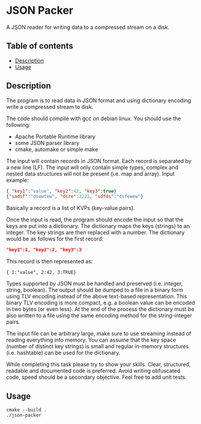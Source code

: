 # JSON Packer
A JSON reader for writing data to a compressed stream on a disk.

## Table of contents
* [Description](#description)
* [Usage](#usage)

## Description
The program is to read data in JSON format and using dictionary encoding write a compressed stream to disk.

The code should compile with gcc on debian linux.
You should use the following:
- Apache Portable Runtime library
- some JSON parser library
- cmake, automake or simple make

The input will contain records in JSON format. Each record is separated by a new line (LF). The input will only contain simple types, complex and nested data structures will not be present (i.e. map and array).
Input example:
```json
{ "key1":"value", "key2":42, "key3":true}
{"sadsf":"dsewtew", "dsre":3221, "sdfds":"dsfewew"}
```

Basically a record is a list of KVPs (key-value pairs).

Once the input is read, the program should encode the input so that the keys are put into a dictionary. The dictionary maps the keys (strings) to an integer. The key strings are then replaced with a number.
The dictionary would be as follows for the first record:
```json
"key1":1, "key2":2, "key3":3
```
This record is then represented as:
```
{ 1:"value", 2:42, 3:TRUE}
```

Types supported by JSON must be handled and preserved (i.e. integer, string, boolean).  The output should be dumped to a file in a binary form using TLV encoding instead of the above text-based representation. This binary TLV encoding is more compact, e.g. a boolean value can be encoded in two bytes (or even less).
 At the end of the process the dictionary must be also written to a file using the same encoding method for the string-integer pairs.

The input file can be arbitrary large, make sure to use streaming instead of reading everything into memory. You can assume that the key space (number of distinct key strings) is small and regular in-memory structures (i.e. hashtable) can be used for the dictionary.

While completing this task please try to show your skills. Clear, structured, readable and documented code is preferred. Avoid writing obfuscated code, speed should be a secondary objective. Feel free to add unit tests.

## Usage
```Shell
cmake --build .
./json-packer
```
